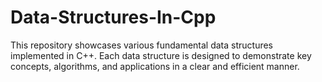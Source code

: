 # Data-Structures-In-Cpp
This repository showcases various fundamental data structures implemented in C++. Each data structure is designed to demonstrate key concepts, algorithms, and applications in a clear and efficient manner.
